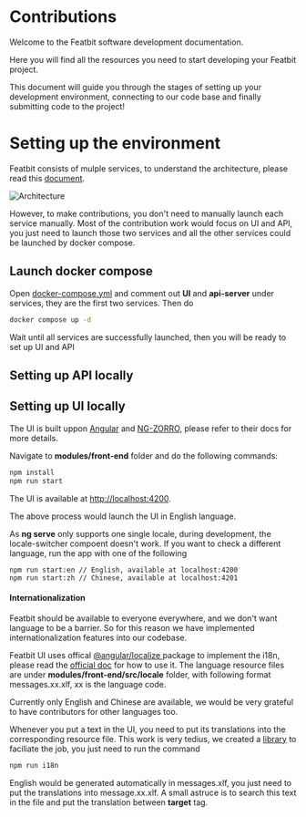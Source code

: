 # Contributions

Welcome to the Featbit software development documentation.

Here you will find all the resources you need to start developing your Featbit project.

This document will guide you through the stages of setting up your development environment, connecting to our code base and finally submitting code to the project!

# Setting up the environment

Featbit consists of mulple services, to understand the architecture, please read this [document](https://featbit.gitbook.io/docs/tech-stack/architecture).

![Architecture](https://2887964115-files.gitbook.io/~/files/v0/b/gitbook-x-prod.appspot.com/o/spaces%2FWMA5plqGXLhCIDCINvoc%2Fuploads%2Fn8WleMePXy4BW6b0qQq2%2Fimage.png?alt=media&token=27fd5b0e-e704-4e01-b084-b8f5399f2565)


However, to make contributions, you don't need to manually launch each service manually. Most of the contribution work would focus on UI and API, you just need to launch those two services and all the other services could be launched by docker compose.

## Launch docker compose
Open [docker-compose.yml](./docker-compose.yml) and comment out **UI** and **api-server** under services, they are the first two services. Then do
```bash
docker compose up -d
```
Wait until all services are successfully launched, then you will be ready to set up UI and API

## Setting up API locally

## Setting up UI locally

The UI is built uppon [Angular](https://angular.io/) and [NG-ZORRO](https://ng.ant.design/docs/introduce/en), please refer to their docs for more details.

Navigate to **modules/front-end** folder and do the following commands:

```bash
npm install
npm run start
```

The UI is available at [http://localhost:4200](http://localhost:4200). 

The above process would launch the UI in English language.

As **ng serve** only supports one single locale, during development, the locale-switcher compoent doesn't work. If you want to check a different language,
run the app with one of the following
```
npm run start:en // English, available at localhost:4200
npm run start:zh // Chinese, available at localhost:4201
```

#### Internationalization

Featbit should be available to everyone everywhere, and we don't want language to be a barrier. So for this reason we have implemented internationalization features into our codebase.

Featbit UI uses offical [@angular/localize
](https://www.npmjs.com/package/@angular/localize) package to implement the i18n, please read the [official doc](https://angular.io/guide/i18n-overview) for how to use it. The language resource files are under **modules/front-end/src/locale** folder, with following format messages.xx.xlf, xx is the language code.

Currently only English and Chinese are available, we would be very grateful to have contributors for other languages too.

Whenever you put a text in the UI, you need to put its translations into the corresponding resource file. This work is very tedius, we created a [library](https://github.com/featbit/angular-locales-generator) to faciliate the job, you just need to run the command 
```bash
npm run i18n
```
English would be generated automatically in messages.xlf, you just need to put the translations into message.xx.xlf. A small astruce is to search this text **<target></target>** in the file and put the translation between **target** tag.

